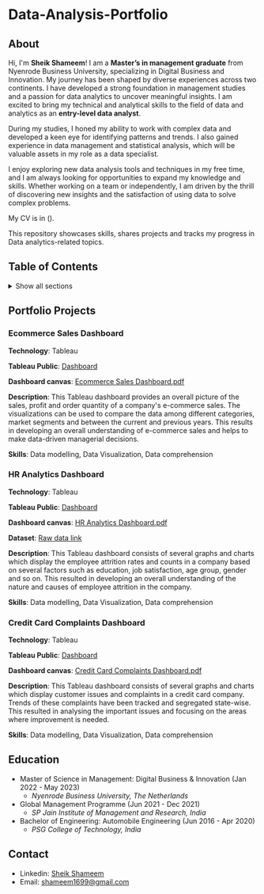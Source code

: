 # Data-Analysis-Portfolio

## About 
Hi, I'm **Sheik Shameem**! I am a **Master’s in management graduate** from Nyenrode Business University, specializing in Digital Business and Innovation. My journey has been shaped by diverse experiences across two continents. I have developed a strong foundation in management studies and a passion for data analytics to uncover meaningful insights. I am excited to bring my technical and analytical skills to the field of data and analytics as an **entry-level data analyst**.

During my studies, I honed my ability to work with complex data and developed a keen eye for identifying patterns and trends. I also gained experience in data management and statistical analysis, which will be valuable assets in my role as a data specialist.

I enjoy exploring new data analysis tools and techniques in my free time, and I am always looking for opportunities to expand my knowledge and skills. Whether working on a team or independently, I am driven by the thrill of discovering new insights and the satisfaction of using data to solve complex problems.

My CV is in ().

This repository showcases skills, shares projects and tracks my progress in Data analytics-related topics.

## Table of Contents 

<details> 

<summary> Show all sections </summary>

- [About](https://github.com/Shameem06/Sheik-Shameem-Data-Analyst-Portfolio#about)

- [Portfolio Projects](https://github.com/Shameem06/Sheik-Shameem-Data-Analyst-Portfolio#portfolio-projects)

- [Education](https://github.com/Shameem06/Sheik-Shameem-Data-Analyst-Portfolio#education)

- [Contact](https://github.com/Shameem06/Sheik-Shameem-Data-Analyst-Portfolio#contact)
</details>

## Portfolio Projects 

### Ecommerce Sales Dashboard

**Technology**: Tableau

**Tableau Public**: [Dashboard](https://public.tableau.com/views/EcommerceSalesDashboard_16973952159180/Dashboard1?:language=en-US&:display_count=n&:origin=viz_share_link)

**Dashboard canvas**: [Ecommerce Sales Dashboard.pdf](https://github.com/Shameem06/Data-Analysis-Portfolio/blob/582a560085186d6883ac4a575dfae519d85bdd6d/Ecommerce%20Sales%20Dashboard.pdf)

**Description**: This Tableau dashboard provides an overall picture of the sales, profit and order quantity of a company's e-commerce sales. The visualizations can be used to compare the data among different categories, market segments and between the current and previous years. This results in developing an overall understanding of e-commerce sales and helps to make data-driven managerial decisions.

**Skills**: Data modelling, Data Visualization, Data comprehension

### HR Analytics Dashboard

**Technology**: Tableau

**Tableau Public**: [Dashboard](https://public.tableau.com/views/HRData-AnalyticsDashboard/HRAnalyticsDashboard?:language=en-US&:display_count=n&:origin=viz_share_link)

**Dashboard canvas**: [HR Analytics Dashboard.pdf](https://github.com/Shameem06/Data-Analysis-Projects/blob/21b7472c63f7ad3748f4c06778525da8cc8a546e/HR%20Analytics%20Dashboard.pdf)

**Dataset**: [Raw data link](https://docs.google.com/spreadsheets/d/1-1Ldoe-DwZTL77tdMtRgZAIzeAzs0jh3/edit#gid=2089618187)

**Description**: This Tableau dashboard consists of several graphs and charts which display the employee attrition rates and counts in a company based on several factors such as education, job satisfaction, age group, gender and so on. This resulted in developing an overall understanding of the nature and causes of employee attrition in the company.

**Skills**: Data modelling, Data Visualization, Data comprehension

### Credit Card Complaints Dashboard

**Technology**: Tableau

**Tableau Public**: [Dashboard](https://public.tableau.com/views/CreditCardComplaintsDashboard_16970683985360/Dashboard1?:language=en-US&:display_count=n&:origin=viz_share_link)

**Dashboard canvas**: [Credit Card Complaints Dashboard.pdf](https://github.com/Shameem06/Data-Analysis-Portfolio/blob/f07597ddd6b1cd8d8a0aecfd92d0ac5d87963bed/Credit%20card%20complaints%20dashboard.pdf)

**Description**: This Tableau dashboard consists of several graphs and charts which display customer issues and complaints in a credit card company. Trends of these complaints have been tracked and segregated state-wise. This resulted in analysing the important issues and focusing on the areas where improvement is needed.

**Skills**: Data modelling, Data Visualization, Data comprehension


## Education
- Master of Science in Management: Digital Business & Innovation (Jan 2022 - May 2023)
  - _Nyenrode Business University, The Netherlands_ 
- Global Management Programme (Jun 2021 - Dec 2021)
  - _SP Jain Institute of Management and Research, India_ 
- Bachelor of Engineering: Automobile Engineering (Jun 2016 - Apr 2020)
  - _PSG College of Technology, India_ 

## Contact

- Linkedin: [Sheik Shameem](https://www.linkedin.com/in/sheik-shameem/)
- Email: [shameem1699@gmail.com](shameem1699@gmail.com)
